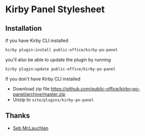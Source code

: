 # Kirby Panel Stylesheet

## Installation

If you have Kirby CLI installed

```bash
kirby plugin:install public-office/kirby-po-panel
```

you'll also be able to update the plugin by running

```bash
kirby plugin:update public-office/kirby-po-panel
```

If you don't have Kirby CLI installed

* Download zip file https://github.com/public-office/kirby-po-panel/archive/master.zip
* Unzip to `site/plugins/kirby-po-panel`

## Thanks

* [Seb McLauchlan](http://sebmclauchlan.com)